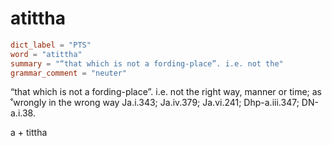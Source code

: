 # atittha

``` toml
dict_label = "PTS"
word = "atittha"
summary = "“that which is not a fording-place”. i.e. not the"
grammar_comment = "neuter"
```

“that which is not a fording\-place”. i.e. not the right way, manner or time; as ˚wrongly in the wrong way Ja.i.343; Ja.iv.379; Ja.vi.241; Dhp\-a.iii.347; DN\-a.i.38.

a \+ tittha

